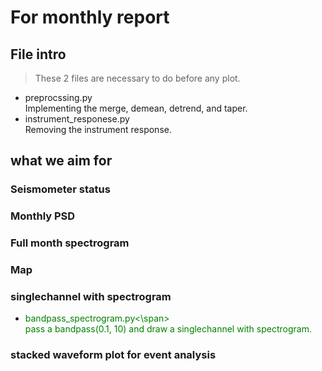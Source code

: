 # For monthly report
## File intro
> These 2 files are necessary to do before any plot.    
* preprocssing.py    
Implementing the merge, demean, detrend, and taper.    
* instrument_responese.py    
Removing the instrument response.  
## what we aim for
### Seismometer status
### Monthly PSD
### Full month spectrogram
### Map
### singlechannel with spectrogram
* <span style="color:green">bandpass_spectrogram.py<\span>    
pass a bandpass(0.1, 10) and draw a singlechannel with spectrogram.
### stacked waveform plot for event analysis 